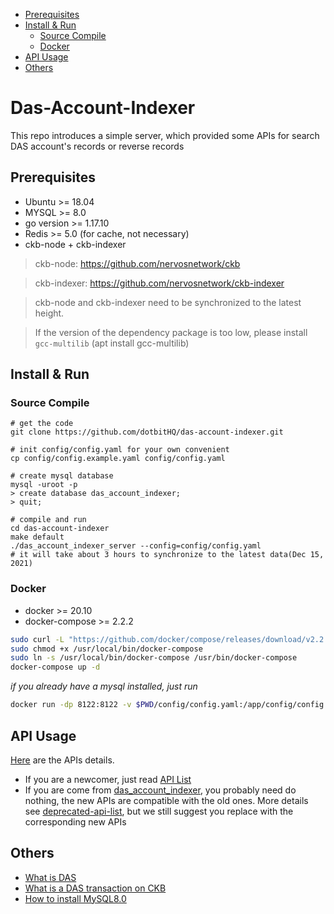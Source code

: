 * [Prerequisites](#prerequisites)
* [Install &amp; Run](#install--run)
    * [Source Compile](#source-compile)
    * [Docker](#docker)
* [API Usage](#api-usage)
* [Others](#others)

# Das-Account-Indexer

This repo introduces a simple server, which provided some APIs for search DAS account's records or reverse records

## Prerequisites

* Ubuntu >= 18.04
* MYSQL >= 8.0
* go version >= 1.17.10
* Redis >= 5.0 (for cache, not necessary)
* ckb-node + ckb-indexer
> ckb-node: https://github.com/nervosnetwork/ckb

> ckb-indexer: https://github.com/nervosnetwork/ckb-indexer

> ckb-node and ckb-indexer need to be synchronized to the latest height. 

> If the version of the dependency package is too low, please install `gcc-multilib` (apt install gcc-multilib)

## Install & Run

### Source Compile

```shell
# get the code
git clone https://github.com/dotbitHQ/das-account-indexer.git

# init config/config.yaml for your own convenient
cp config/config.example.yaml config/config.yaml

# create mysql database
mysql -uroot -p
> create database das_account_indexer;
> quit;

# compile and run
cd das-account-indexer
make default
./das_account_indexer_server --config=config/config.yaml
# it will take about 3 hours to synchronize to the latest data(Dec 15, 2021)
```

### Docker

* docker >= 20.10
* docker-compose >= 2.2.2

```bash
sudo curl -L "https://github.com/docker/compose/releases/download/v2.2.2/docker-compose-$(uname -s)-$(uname -m)" -o /usr/local/bin/docker-compose
sudo chmod +x /usr/local/bin/docker-compose
sudo ln -s /usr/local/bin/docker-compose /usr/bin/docker-compose
docker-compose up -d
```

_if you already have a mysql installed, just run_

```bash
docker run -dp 8122:8122 -v $PWD/config/config.yaml:/app/config/config.yaml --name das-indexer-server dotbitteam/das-account-indexer:latest
```

## API Usage

[Here](https://github.com/dotbitHQ/das-account-indexer/blob/main/API.md) are the APIs details.

* If you are a newcomer, just read [API List](https://github.com/dotbitHQ/das-account-indexer/blob/main/API.md)
* If you are come from [das_account_indexer](https://github.com/dotbitHQ/das_account_indexer), you probably need do
  nothing, the new APIs are compatible with the old ones. More details
  see [deprecated-api-list](https://github.com/dotbitHQ/das-account-indexer/blob/main/API.md#deprecated-api-list), but
  we still suggest you replace with the corresponding new APIs

## Others

* [What is DAS](https://github.com/dotbitHQ/das-contracts/blob/master/docs/en/Overview-of-DAS.md)
* [What is a DAS transaction on CKB](https://github.com/dotbitHQ/das-contracts/blob/master/docs/en/Data-Structure-and-Protocol/Transaction-Structure.md)
* [How to install MySQL8.0](https://github.com/dotbitHQ/das-database/wiki/How-To-Install-MySQL-8.0)
